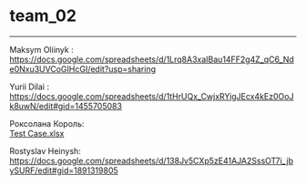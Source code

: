 # team_02
- - -
Maksym Oliinyk : https://docs.google.com/spreadsheets/d/1Lrq8A3xaIBau14FF2g4Z_qC6_Nde0Nxu3UVCoGIHcGI/edit?usp=sharing

Yurii Dilai : https://docs.google.com/spreadsheets/d/1tHrUQx_CwjxRYigJEcx4kEz0OoJk8uwN/edit#gid=1455705083

Роксолана Король:  
[Test Case.xlsx](https://github.com/Test-Automation-Crash-Course-24-10-22/team_02/files/9949578/Test.Case.xlsx)

Rostyslav Heinysh: https://docs.google.com/spreadsheets/d/138Jv5CXp5zE41AJA2SssOT7i_jbySURF/edit#gid=1891319805
